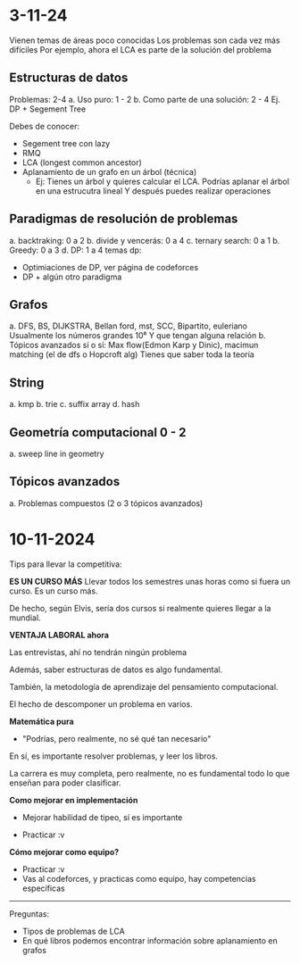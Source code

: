 # 3-11-24
Vienen temas de áreas poco conocidas
Los problemas son cada vez más difíciles
Por ejemplo, ahora el LCA es parte de la solución del problema 

## Estructuras de datos

Problemas: 2-4
a. Uso puro: 1 - 2
b. Como parte de una solución: 2 - 4
  Ej. DP + Segement Tree

Debes de conocer:
- Segement tree con lazy
- RMQ
- LCA (longest common ancestor)
- Aplanamiento de un grafo en un árbol (técnica) 
  - Ej: Tienes un árbol y quieres calcular el LCA.
      Podrías aplanar el árbol en una estrucutra lineal
      Y después puedes realizar operaciones

## Paradigmas de resolución de problemas

a. backtraking: 0 a 2
b. divide y vencerás: 0 a 4
c. ternary search: 0 a 1
b. Greedy: 0 a 3
d. DP: 1 a 4
temas dp:
  - Optimiaciones de DP, ver página de codeforces
  - DP + algún otro paradigma

## Grafos
a. DFS, BS, DIJKSTRA, Bellan ford, mst, SCC, Bipartito, euleriano
  Usualmente los números grandes 10⁶ 
  Y que tengan alguna relación
b. Tópicos avanzados sí o sí: Max flow(Edmon Karp y Dinic), macimun matching (el de dfs o Hopcroft alg)
  Tienes que saber toda la teoría

## String 
a. kmp
b. trie
c. suffix array
d. hash

## Geometría computacional 0 - 2
a. sweep line in geometry

## Tópicos avanzados
a. Problemas compuestos (2 o 3 tópicos avanzados)

# 10-11-2024 

Tips para llevar la competitiva:

**ES UN CURSO MÁS**
Llevar todos los semestres unas horas como si fuera un curso. Es un curso más.

De hecho, según Elvis, sería dos cursos si realmente quieres llegar a la mundial. 

**VENTAJA LABORAL ahora**

Las entrevistas, ahí no tendrán ningún problema

Además, saber estructuras de datos es algo fundamental.

También, la metodología de aprendizaje del pensamiento computacional.

El hecho de descomponer un problema en varios.

**Matemática pura**

- "Podrías, pero realmente, no sé qué tan necesario"

En sí, es importante resolver problemas, y leer los libros. 

La carrera es muy completa, pero realmente, no es fundamental todo lo que enseñan para poder clasificar. 

**Como mejorar en implementación**

- Mejorar habilidad de tipeo, sí es importante

- Practicar :v

**Cómo mejorar como equipo?**

- Practicar :v
- Vas al codeforces, y practicas como equipo, hay competencias específicas

---
Preguntas:
- Tipos de problemas de LCA 
- En qué libros podemos encontrar información sobre aplanamiento en grafos


